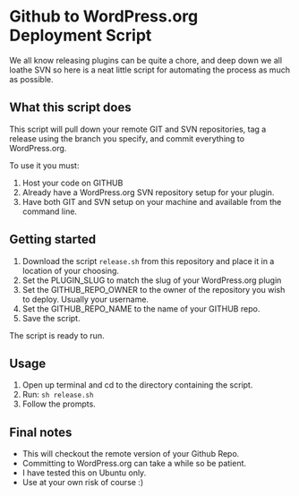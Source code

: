 # Github to WordPress.org Deployment Script
We all know releasing plugins can be quite a chore, and deep down we all loathe SVN so here is a neat little script for automating the process as much as possible.

## What this script does
This script will pull down your remote GIT and SVN repositories, tag a release using the branch you specify, and commit everything to WordPress.org.

To use it you must:

1. Host your code on GITHUB
3. Already have a WordPress.org SVN repository setup for your plugin.
4. Have both GIT and SVN setup on your machine and available from the command line.

## Getting started

1. Download the script `release.sh` from this repository and place it in a location of your choosing.
3. Set the PLUGIN_SLUG to match the slug of your WordPress.org plugin
4. Set the GITHUB_REPO_OWNER to the owner of the repository you wish to deploy. Usually your username.
5. Set the GITHUB_REPO_NAME to the name of your GITHUB repo.
6. Save the script.

The script is ready to run.

## Usage

1. Open up terminal and cd to the directory containing the script.
2. Run: ```sh release.sh```
3. Follow the prompts.

## Final notes

- This will checkout the remote version of your Github Repo.
- Committing to WordPress.org can take a while so be patient.
- I have tested this on Ubuntu only.
- Use at your own risk of course :)
